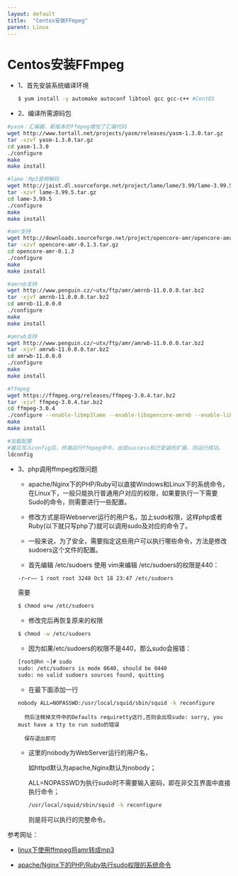 ```yaml
---
layout: default
title:  "Centos安装FFmpeg"
parent: Linux
---
```


# Centos安装FFmpeg

- 1、首先安装系统编译环境

	```bash
	$ yum install -y automake autoconf libtool gcc gcc-c++ #CentOS
	```

- 2、编译所需源码包

```bash
#yasm：汇编器，新版本的ffmpeg增加了汇编代码
wget http://www.tortall.net/projects/yasm/releases/yasm-1.3.0.tar.gz
tar -xzvf yasm-1.3.0.tar.gz
cd yasm-1.3.0
./configure
make
make install

#lame：Mp3音频解码
wget http://jaist.dl.sourceforge.net/project/lame/lame/3.99/lame-3.99.5.tar.gz
tar -xzvf lame-3.99.5.tar.gz
cd lame-3.99.5
./configure
make
make install

#amr支持
wget http://downloads.sourceforge.net/project/opencore-amr/opencore-amr/opencore-amr-0.1.3.tar.gz
tar -xzvf opencore-amr-0.1.3.tar.gz
cd opencore-amr-0.1.3
./configure
make
make install

#amrnb支持
wget http://www.penguin.cz/~utx/ftp/amr/amrnb-11.0.0.0.tar.bz2
tar -xjvf amrnb-11.0.0.0.tar.bz2
cd amrnb-11.0.0.0
./configure
make
make install

#amrwb支持
wget http://www.penguin.cz/~utx/ftp/amr/amrwb-11.0.0.0.tar.bz2
tar -xjvf amrwb-11.0.0.0.tar.bz2
cd amrwb-11.0.0.0
./configure
make
make install

#ffmpeg
wget https://ffmpeg.org/releases/ffmpeg-3.0.4.tar.bz2
tar -xjvf ffmpeg-3.0.4.tar.bz2
cd ffmpeg-3.0.4
./configure --enable-libmp3lame --enable-libopencore-amrnb --enable-libopencore-amrwb --enable-version3 --enable-shared
make
make install

#加载配置
#最后写入config后，终端运行ffmpeg命令，出现success和已安装的扩展，则运行成功。
ldconfig
```

- 3、php调用ffmpeg权限问题
	- apache/Nginx下的PHP/Ruby可以直接Windows和Linux下的系统命令，在Linux下，一般只能执行普通用户对应的权限，如果要执行一下需要Sudo的命令，则需要进行一些配置。
	
	- 修改方式是将Webserver运行的用户名，加上sudo权限，这样php或者Ruby(以下就只写php了)就可以调用sudo及对应的命令了。

	- 一般来说，为了安全，需要指定这些用户可以执行哪些命令，方法是修改sudoers这个文件的配置。

	- 首先编辑 /etc/sudoers 使用 vim来编辑
	/etc/sudoers的权限是440：
	```bash
	-r–r—– 1 root root 3248 Oct 18 23:47 /etc/sudoers
	```
	需要
	```bash
	$ chmod u+w /etc/sudoers
	```
	- 修改完后再恢复原来的权限
	```bash
	$ chmod -w /etc/sudoers
	```
	- 因为如果/etc/sudoers的权限不是440，那么sudo会报错：
	```bash
	[root@hn ~]# sudo
	sudo: /etc/sudoers is mode 0640, should be 0440
	sudo: no valid sudoers sources found, quitting
	```
	- 在最下面添加一行
	```bash
	nobody ALL=NOPASSWD:/usr/local/squid/sbin/squid -k reconfigure
	```
		
		然后注释掉文件中的Defaults requiretty这行,否则会出现sudo: sorry, you must have a tty to run sudo的错误
	
		保存退出即可

	- 这里的nobody为WebServer运行的用户名，

		如httpd默认为apache,Nginx默认为nobody；

		ALL=NOPASSWD为执行sudo时不需要输入密码，即在非交互界面中直接执行命令；
		```bash
		/usr/local/squid/sbin/squid -k reconfigure 
		```
		则是将可以执行的完整命令。


	
参考网址：
	
- [linux下使用ffmpeg将amr转成mp3](https://my.oschina.net/ethan09/blog/372435)

- [apache/Nginx下的PHP/Ruby执行sudo权限的系统命令](http://www.4wei.cn/archives/1001469)



<div id="gitalk-container"></div>
<link rel="stylesheet" href="https://unpkg.com/gitalk/dist/gitalk.css">
<script src="https://unpkg.com/gitalk/dist/gitalk.min.js"></script>
<script type="text/javascript">
const gitalk = new Gitalk({
  clientID: 'c8000586a21c80291476',
  clientSecret: '043d2b75bd32c8d03f65d088bbd475c563a287f4',
  repo: 'imoowi.github.io',
  owner: 'imoowi',
  admin: ['imoowi'],
  distractionFreeMode: false  
});
gitalk.render('gitalk-container')
</script>